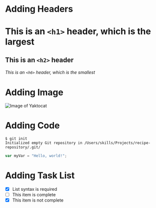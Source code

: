 # Adding Headers

# This is an `<h1>` header, which is the largest

## This is an `<h2>` header

###### This is an `<h6>` header, which is the smallest

# Adding Image
![Image of Yaktocat](https://octodex.github.com/images/yaktocat.png)

# Adding Code

```
$ git init
Initialized empty Git repository in /Users/skills/Projects/recipe-repository/.git/
```

```javascript
var myVar = "Hello, world!";
```
# Adding Task List

- [x] List syntax is required
- [ ] This item is complete
- [x] This item is not complete
